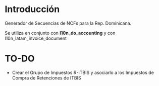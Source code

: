 # Introducción 
Generador de Secuencias de NCFs para la Rep. Dominicana.

Se utiliza en conjunto con **l10n_do_accounting** y con l10n_latam_invoice_document

# TO-DO

- Crear el Grupo de Impuestos R-ITBIS y asociarlo a los Impuestos de Compra de Retenciones de ITBIS